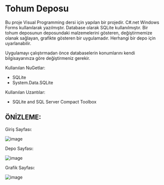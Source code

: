 # Tohum Deposu

Bu proje Visual Programming dersi için yapılan bir projedir. C#.net Windows Forms kullanılarak yazılmıştır. Database olarak SQLite kullanılmıştır.
  Bir tohum deposunun deposundaki malzemelerini gösteren, değiştirmemize olanak sağlayan, grafikte gösteren bir uygulamadır. Herhangi bir depo için uyarlanabilir.

 Uygulamayı çalıştırmadan önce databaselerin konumlarını kendi bilgisayarınıza göre değiştirmeniz gerekir.

 Kullanılan NuGetlar:
- SQLite
- System.Data.SQLite

 Kullanılan Uzantılar:
- SQLite and SQL Server Compact Toolbox

## ÖNİZLEME:
  
  Giriş Sayfası:
  
![image](https://github.com/user-attachments/assets/b0a9941b-053e-444d-80bd-a914ea0d1bb3)

 Depo Sayfası:

![image](https://github.com/user-attachments/assets/12ad13c6-4703-4e44-a1a7-01f3e999af87)

Grafik Sayfası:

![image](https://github.com/user-attachments/assets/cd3226d5-1cbb-484f-94e8-b6675a34e2d6)
